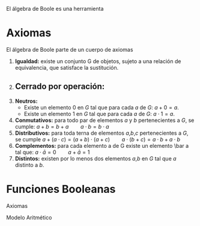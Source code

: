 El álgebra de Boole es una herramienta 
# Axiomas
El álgebra de Boole parte de un cuerpo de axiomas
1. **Igualdad:** existe un conjunto G de objetos, sujeto a una relación de equivalencia, que satisface la sustitución.
2. **Cerrado por operación:** 
	- 
3. **Neutros:** 
	- Existe un elemento $0$ en $G$ tal que para cada $a$ de $G$: $a + 0 = a$.
	- Existe un elemento $1$ en $G$ tal que para cada $a$ de $G$: $a \cdot 1 = a$.
4. **Conmutativos:** para todo par de elementos $a$ y $b$ pertenecientes a $G$, se cumple:
		$a + b = b + a \qquad a \cdot b = b \cdot a$
5. **Distributivos:** para toda terna de elementos $a$,$b$,$c$ pertenecientes a $G$, se cumple
		$a + (a \cdot c) = (a + b) \cdot (a + c) \qquad a \cdot (b + c) = a \cdot b + a \cdot b$
6. **Complementos:** para cada elemento a de G existe un elemento \bar a tal que:
		$a \cdot \bar a = 0 \qquad a + \bar a = 1$
7. **Distintos:** existen por lo menos dos elementos $a$,$b$ en $G$ tal que $a$ distinto a $b$.
  
# Funciones Booleanas

Axiomas

Modelo Aritmético